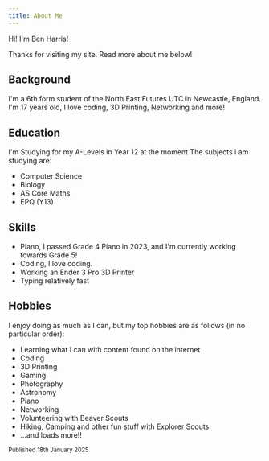 ```yaml
---
title: About Me
---
```


Hi! I'm Ben Harris!

Thanks for visiting my site. Read more about me below!
## Background
I'm a 6th form student of the North East Futures UTC in Newcastle, England. I'm 17 years old, I love coding, 3D Printing, Networking and more!
## Education
I'm Studying for my A-Levels in Year 12 at the moment
The subjects i am studying are:
- Computer Science
- Biology
- AS Core Maths
- EPQ (Y13)
## Skills
- Piano, I passed Grade 4 Piano in 2023, and I'm currently working towards Grade 5!
- Coding, I love coding.
- Working an Ender 3 Pro 3D Printer
- Typing relatively fast
## Hobbies
I enjoy doing as much as I can, but my top hobbies are as follows (in no particular order):
- Learning what I can with content found on the internet
- Coding
- 3D Printing
- Gaming
- Photography
- Astronomy
- Piano
- Networking
- Volunteering with Beaver Scouts
- Hiking, Camping and other fun stuff with Explorer Scouts
- ...and loads more!!

<sub>Published 18th January 2025</sub>